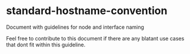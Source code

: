 # standard-hostname-convention
Document with guidelines for node and interface naming

Feel free to contribute to this document if there are any blatant use cases that dont fit within this guideline.  
